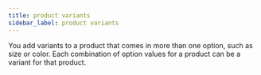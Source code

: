```yaml
---
title: product variants
sidebar_label: product variants
---
```

You add variants to a product that comes in more than one option, such as size or color. Each combination of option values for a product can be a variant for that product.
